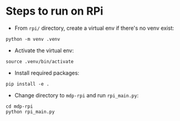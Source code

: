 # Steps to run on RPi

- From `rpi/` directory, create a virtual env if there's no venv exist: 

```shell
python -m venv .venv
```

- Activate the virtual env:

```shell
source .venv/bin/activate
```

- Install required packages:

```shell
pip install -e .
```

- Change directory to `mdp-rpi` and run `rpi_main.py`:

```shell
cd mdp-rpi
python rpi_main.py
```